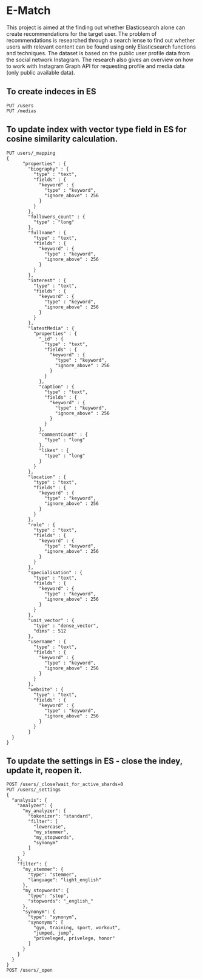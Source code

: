 # E-Match

This project is aimed at the finding out whether Elasticsearch alone can create recommendations for the target user. The problem of recommendations is researched through a search lense to find out whether users with relevant content can be found using only Elasticsearch functions and techniques.
The dataset is based on the public user profile data from the social network Instagram. The research also gives an overview on how to work with Instagram Graph API for requesting profile and media data (only public available data).

## To create indeces in ES

```
PUT /users 
PUT /medias
```
## To update index with vector type field in ES for cosine similarity calculation.

```
PUT users/_mapping
{
      "properties" : {
        "biography" : {
          "type" : "text",
          "fields" : {
            "keyword" : {
              "type" : "keyword",
              "ignore_above" : 256
            }
          }
        },
        "followers_count" : {
          "type" : "long"
        },
        "fullname" : {
          "type" : "text",
          "fields" : {
            "keyword" : {
              "type" : "keyword",
              "ignore_above" : 256
            }
          }
        },
        "interest" : {
          "type" : "text",
          "fields" : {
            "keyword" : {
              "type" : "keyword",
              "ignore_above" : 256
            }
          }
        },
        "latestMedia" : {
          "properties" : {
            "_id" : {
              "type" : "text",
              "fields" : {
                "keyword" : {
                  "type" : "keyword",
                  "ignore_above" : 256
                }
              }
            },
            "caption" : {
              "type" : "text",
              "fields" : {
                "keyword" : {
                  "type" : "keyword",
                  "ignore_above" : 256
                }
              }
            },
            "commentCount" : {
              "type" : "long"
            },
            "likes" : {
              "type" : "long"
            }
          }
        },
        "location" : {
          "type" : "text",
          "fields" : {
            "keyword" : {
              "type" : "keyword",
              "ignore_above" : 256
            }
          }
        },
        "role" : {
          "type" : "text",
          "fields" : {
            "keyword" : {
              "type" : "keyword",
              "ignore_above" : 256
            }
          }
        },
        "specialisation" : {
          "type" : "text",
          "fields" : {
            "keyword" : {
              "type" : "keyword",
              "ignore_above" : 256
            }
          }
        },
        "unit_vector" : {
          "type" : "dense_vector",
          "dims" : 512
        },
        "username" : {
          "type" : "text",
          "fields" : {
            "keyword" : {
              "type" : "keyword",
              "ignore_above" : 256
            }
          }
        },
        "website" : {
          "type" : "text",
          "fields" : {
            "keyword" : {
              "type" : "keyword",
              "ignore_above" : 256
            }
          }
        }
  }
}

```

## To update the settings in ES - close the indey, update it, reopen it.

```
POST /users/_close?wait_for_active_shards=0
PUT /users/_settings
{
  "analysis": {
    "analyzer": {
      "my_analyzer": {
        "tokenizer": "standard",
        "filter": [
          "lowercase",
          "my_stemmer",
          "my_stopwords",
          "synonym"
        ]
      }
    },
    "filter": {
      "my_stemmer": {
        "type": "stemmer",
        "language": "light_english"
      },
      "my_stopwords": {
        "type": "stop",
        "stopwords": "_english_"
      },
      "synonym": {
        "type": "synonym",
        "synonyms": [
          "gym, training, sport, workout",
          "jumped, jump",
          "priveleged, privelege, honor"
        ]
      }
    }
  }
}
POST /users/_open
```